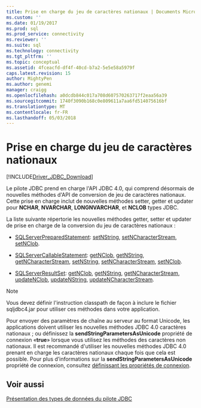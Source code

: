 ```yaml
---
title: Prise en charge du jeu de caractères nationaux | Documents Microsoft
ms.custom: ''
ms.date: 01/19/2017
ms.prod: sql
ms.prod_service: connectivity
ms.reviewer: ''
ms.suite: sql
ms.technology: connectivity
ms.tgt_pltfrm: ''
ms.topic: conceptual
ms.assetid: 4fceacfd-df4f-40cd-b7a2-5e5e58a5979f
caps.latest.revision: 15
author: MightyPen
ms.author: genemi
manager: craigg
ms.openlocfilehash: a0dcdb844c017a708d607570263717f2eaa56a39
ms.sourcegitcommit: 1740f3090b168c0e809611a7aa6fd514075616bf
ms.translationtype: MT
ms.contentlocale: fr-FR
ms.lasthandoff: 05/03/2018
---
```

# <a name="national-character-set-support"></a>Prise en charge du jeu de caractères nationaux
[!INCLUDE[Driver_JDBC_Download](../../includes/driver_jdbc_download.md)]

  Le pilote JDBC prend en charge l'API JDBC 4.0, qui comprend désormais de nouvelles méthodes d'API de conversion de jeu de caractères nationaux. Cette prise en charge inclut de nouvelles méthodes setter, getter et updater pour **NCHAR**, **NVARCHAR**, **LONGNVARCHAR**, et **NCLOB** types JDBC.  
  
 La liste suivante répertorie les nouvelles méthodes getter, setter et updater de prise en charge de la conversion du jeu de caractères nationaux :  
  
-   [SQLServerPreparedStatement](../../connect/jdbc/reference/sqlserverpreparedstatement-class.md): [setNString](../../connect/jdbc/reference/setnstring-method-int-java-lang-string.md), [setNCharacterStream](../../connect/jdbc/reference/setncharacterstream-method-sqlserverpreparedstatement.md), [setNClob](../../connect/jdbc/reference/setnclob-method-sqlserverpreparedstatement.md).  
  
-   [SQLServerCallableStatement](../../connect/jdbc/reference/sqlservercallablestatement-class.md): [getNClob](../../connect/jdbc/reference/getnclob-method-sqlservercallablestatement.md), [getNString](../../connect/jdbc/reference/getnstring-method-sqlservercallablestatement.md), [getNCharacterStream](../../connect/jdbc/reference/getncharacterstream-method-sqlservercallablestatement.md), [setNString](../../connect/jdbc/reference/setnstring-method-sqlservercallablestatement.md), [setNCharacterStream](../../connect/jdbc/reference/setncharacterstream-method-sqlservercallablestatement.md), [setNClob](../../connect/jdbc/reference/setnclob-method-sqlservercallablestatement.md).  
  
-   [SQLServerResultSet](../../connect/jdbc/reference/sqlserverresultset-class.md): [getNClob](../../connect/jdbc/reference/getnclob-method-sqlserverresultset.md), [getNString](../../connect/jdbc/reference/getnstring-method-sqlserverresultset.md), [getNCharacterStream](../../connect/jdbc/reference/getncharacterstream-method-sqlserverresultset.md), [updateNClob](../../connect/jdbc/reference/updatenclob-method-sqlserverresultset.md), [updateNString](../../connect/jdbc/reference/updatenstring-method-sqlserverresultset.md), [updateNCharacterStream](../../connect/jdbc/reference/updatencharacterstream-method-sqlserverresultset.md).  
  
> [!NOTE]  
>  Vous devez définir l'instruction classpath de façon à inclure le fichier sqljdbc4.jar pour utiliser ces méthodes dans votre application.  
  
 Pour envoyer des paramètres de chaîne au serveur au format Unicode, les applications doivent utiliser les nouvelles méthodes JDBC 4.0 caractères nationaux ; ou définissez la **sendStringParametersAsUnicode** propriété de connexion «**true**» lorsque vous utilisez les méthodes des caractères non nationaux. Il est recommandé d'utiliser les nouvelles méthodes JDBC 4.0 prenant en charge les caractères nationaux chaque fois que cela est possible. Pour plus d’informations sur la **sendStringParametersAsUnicode** propriété de connexion, consultez [définissant les propriétés de connexion](../../connect/jdbc/setting-the-connection-properties.md).  
  
## <a name="see-also"></a>Voir aussi  
 [Présentation des types de données du pilote JDBC](../../connect/jdbc/understanding-the-jdbc-driver-data-types.md)  
  
  
